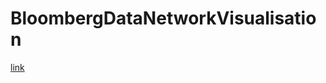 # BloombergDataNetworkVisualisation
<a href="https://htmlpreview.github.io/?https://github.com/adamlkl/BloombergDataNetworkVisualisation/blob/master/temp-plot.html">link</a>
